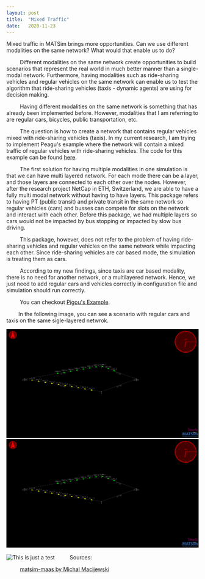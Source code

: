 ```yaml
---
layout: post
title:  "Mixed Traffic"
date:   2020-11-23
---
```


<p class="intro"><span class="dropcap">M</span>ixed traffic in MATSim brings more opportunities. Can we use different modalities on the same network? What would that enable us to do?</p>

<!-- just type out the text without html -->
&nbsp;&nbsp;&nbsp;&nbsp;&nbsp;&nbsp;&nbsp;&nbsp; Different modalities on the same network create opportunities to build scenarios that represent the real world in much better manner than a single-modal network.
Furthermore, having modalities such as ride-sharing vehicles and regular vehicles on the same network can enable us to test the algorithm that ride-sharing vehicles (taxis - dynamic agents) are using for decision making.
 
&nbsp;&nbsp;&nbsp;&nbsp;&nbsp;&nbsp;&nbsp;&nbsp; Having different modalities on the same network is something that has already been implemented before. However, modalities that I am referring to are regular cars, bicycles, public transportation, etc. 

&nbsp;&nbsp;&nbsp;&nbsp;&nbsp;&nbsp;&nbsp;&nbsp; The question is how to create a network that contains regular vehicles mixed with ride-sharing vehicles (taxis). In my current research, I am trying to implement Peagu's example where the network will contain a mixed traffic of regular vehicles with ride-sharing vehicles. The code for this example can be found <a href="https://github.com/NikolaAndro/MATSim" >here</a>.

&nbsp;&nbsp;&nbsp;&nbsp;&nbsp;&nbsp;&nbsp;&nbsp; The first solution for having multiple modalities in one simulation is that we can have multi layered network. For each mode there can be a layer, and those layers are connected to each other over the nodes. However, after the research project NetCap in ETH, Switzerland, we are able to have a fully multi modal network without having to have layers. This package refers to having PT (public transit) and private transit in the same network so regular vehicles (cars) and busses can compete for slots on the network and interact with each other. Before this package, we had multiple layers so cars would not be impacted by bus stopping or impacted by slow bus driving.

&nbsp;&nbsp;&nbsp;&nbsp;&nbsp;&nbsp;&nbsp;&nbsp; This package, however, does not refer to the problem of having ride-sharing vehicles and regular vehicles on the same network while impacting each other. Since ride-sharing vehicles are car based mode, the simulation is treating them as cars.

&nbsp;&nbsp;&nbsp;&nbsp;&nbsp;&nbsp;&nbsp;&nbsp; According to my new findings, since taxis are car based modality, there is no need for another network, or a multilayered network. Hence, we just need to add regular cars and vehicles correctly in configuration file and simulation should run correctly.

&nbsp;&nbsp;&nbsp;&nbsp;&nbsp;&nbsp;&nbsp;&nbsp; You can checkout <a href="https://github.com/NikolaAndro/MATSim" >Pigou's Example</a>.


&nbsp;&nbsp;&nbsp;&nbsp;&nbsp;&nbsp;&nbsp;&nbsp;In the following image, you can see a scenario with regular cars and taxis on the same sigle-layered netwrok.

![Pigou](../assets/img/cars_and_taxis.PNG?raw=true)
![Pigou](cars_and_taxis.PNG?raw=true)
<!--<img align="center" src="../assets/img/cars_and_taxis.PNG?raw=true">-->

![This is just a test](https://www.google.com/url?sa=i&url=https%3A%2F%2Fwww.ivt.ethz.ch%2Fen%2Fresearch%2Fmatsim.html&psig=AOvVaw06XPz76EUPDYMCOfRye9Q-&ust=1606579261743000&source=images&cd=vfe&ved=0CAIQjRxqFwoTCOjA_6WMo-0CFQAAAAAdAAAAABAF)
&nbsp;&nbsp;&nbsp;&nbsp;&nbsp;&nbsp;&nbsp;&nbsp; Sources:

&nbsp;&nbsp;&nbsp;&nbsp;&nbsp;&nbsp;&nbsp;&nbsp; <a href="https://github.com/matsim-org/matsim-maas" > matsim-maas by Michal Macijewski</a>

